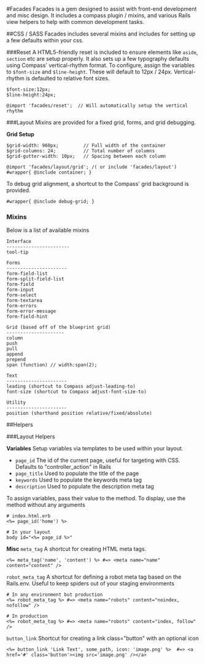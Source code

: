 #Facades
Facades is a gem designed to assist with front-end development and misc design. It includes a compass plugin / mixins, and various Rails view helpers to help with common development tasks. 

##CSS / SASS
Facades includes several mixins and includes for setting up a few defaults within your css. 

###Reset
A HTML5-friendly reset is included to ensure elements like `aside`, `section` etc are setup properly. It also sets up a few typography defaults using Compass' vertical-rhythm format.
To configure, assign the variables to `$font-size` and `$line-height`.  These will default to 12px / 24px. Vertical-rhythm is defaulted to relative font sizes.

	$font-size:12px;
	$line-height:24px;
	
	@import 'facades/reset';  // Will automatically setup the vertical rhythm

###Layout
Mixins are provided for a fixed grid, forms, and grid debugging. 

**Grid Setup**
	
	$grid-width: 960px; 		// Full width of the container
	$grid-columns: 24; 			// Total number of columns
	$grid-gutter-width: 10px;	// Spacing between each column
	
	@import 'facades/layout/grid'; /( or include 'facades/layout')
	#wrapper{ @include container; }

To debug grid alignment, a shortcut to the Compass' grid background is provided.

	#wrapper{ @include debug-grid; }

### Mixins
Below is a list of available mixins
	
	Interface
	-----------------------
	tool-tip
	
	Forms
	----------------------
	form-field-list
	form-split-field-list
	form-field
	form-input
	form-select
	form-textarea
	form-errors
	form-error-message
	form-field-hint
	
	Grid (based off of the blueprint grid)
	---------------------
	column
	push
	pull
	append
	prepend
	span (function) // width:span(2);
	
	Text
	----------------------
	leading (shortcut to Compass adjust-leading-to)
	font-size (shortcut to Compass adjust-font-size-to)
	
	Utility
	----------------------
	position (shorthand position relative/fixed/absolute)
	
##Helpers

###Layout Helpers

**Variables**
Setup variables via templates to be used within your layout. 

* `page_id` The id of the current page, useful for targeting with CSS. Defaults to "controller_action" in Rails
* `page_title` Used to populate the title of the page
* `keywords` Used to populate the keywords meta tag
* `description` Used to populate the description meta tag

To assign variables, pass their value to the method. To display, use the method without any arguments
	
	# index.html.erb
	<%= page_id('home') %>
	
	# In your layout
	body id="<%= page_id %>"
	
**Misc**
`meta_tag` A shortcut for creating HTML meta tags. 

	<%= meta_tag('name', 'content') %> #=> <meta name="name" content="content" />
	
`robot_meta_tag` A shortcut for defining a robot meta tag based on the Rails.env. Useful to keep spiders out of your staging environments

	# In any environment but production
	<%= robot_meta_tag %> #=> <meta name="robots" content="noindex, nofollow" />
	
	# In production
	<%= robot_meta_tag %> #=> <meta name="robots" content="index, follow" />
	
`button_link` Shortcut for creating a link class="button" with an optional icon

	<%= button_link 'Link Text', some_path, icon: 'image.png' %>  #=> <a href='#' class='button'><img src='image.png' /></a>
	
